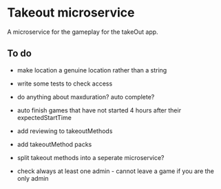 # Takeout microservice
A microservice for the gameplay for the takeOut app. 

## To do

- make location a genuine location rather than a string

- write some tests to check access

- do anything about maxduration? auto complete?

- auto finish games that have not started 4 hours after their expectedStartTime

- add reviewing to takeoutMethods

- add takeoutMethod packs

- split takeout methods into a seperate microservice?

- check always at least one admin - cannot leave a game if you are the only admin